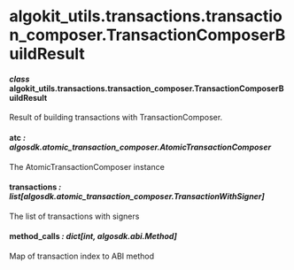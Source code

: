 # algokit_utils.transactions.transaction_composer.TransactionComposerBuildResult

#### *class* algokit_utils.transactions.transaction_composer.TransactionComposerBuildResult

Result of building transactions with TransactionComposer.

#### atc *: algosdk.atomic_transaction_composer.AtomicTransactionComposer*

The AtomicTransactionComposer instance

#### transactions *: list[algosdk.atomic_transaction_composer.TransactionWithSigner]*

The list of transactions with signers

#### method_calls *: dict[int, algosdk.abi.Method]*

Map of transaction index to ABI method
